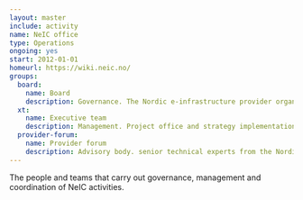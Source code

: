 ```yaml
---
layout: master
include: activity
name: NeIC office
type: Operations
ongoing: yes
start: 2012-01-01
homeurl: https://wiki.neic.no/
groups:
  board:
    name: Board
    description: Governance. The Nordic e-infrastructure provider organizations."
  xt:
    name: Executive team
    description: Management. Project office and strategy implementation.
  provider-forum:
    name: Provider forum
    description: Advisory body. senior technical experts from the Nordic e-infrastructure provider organizations."
---
```


The people and teams that carry out governance, management and coordination of
NeIC activities.
